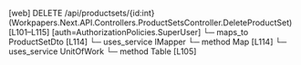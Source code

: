 [web] DELETE /api/productsets/{id:int}  (Workpapers.Next.API.Controllers.ProductSetsController.DeleteProductSet)  [L101–L115] [auth=AuthorizationPolicies.SuperUser]
  └─ maps_to ProductSetDto [L114]
  └─ uses_service IMapper
    └─ method Map [L114]
  └─ uses_service UnitOfWork
    └─ method Table [L105]

